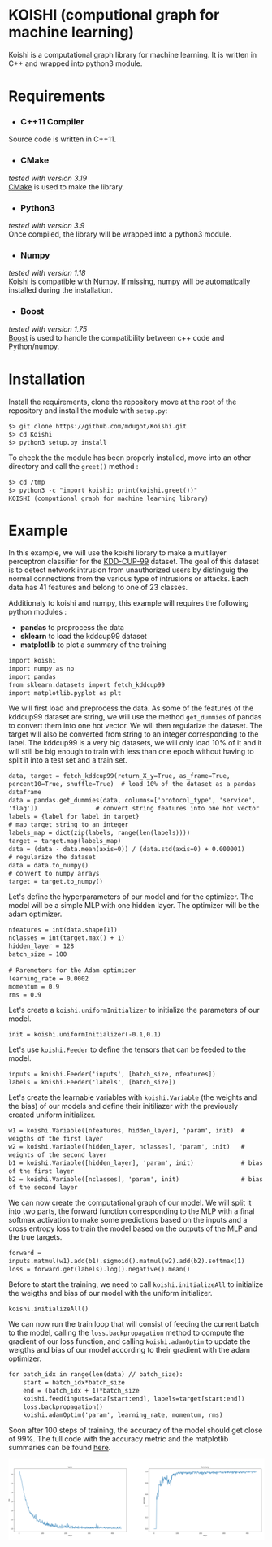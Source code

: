# KOISHI (computional graph for machine learning)

Koishi is a computational graph library for machine learning. It is written in C++ and wrapped into python3 module.

# Requirements

* ### C++11 Compiler
Source code is written in C++11.

 * ### CMake
*tested with version 3.19* <br/>
[CMake](https://cmake.org/) is used to make the library.

 * ### Python3
*tested with version 3.9* <br/>
Once compiled, the library will be wrapped into a python3 module.

 * ### Numpy
*tested with version 1.18* <br/>
Koishi is compatible with [Numpy](https://numpy.org/).
If missing, numpy will be automatically installed during the installation.

 * ### Boost
*tested with version 1.75* <br/>
[Boost](https://www.boost.org/) is used to handle the compatibility between c++ code and Python/numpy.

# Installation

Install the requirements, clone the repository move at the root of the repository and install the module with `setup.py`:

```
$> git clone https://github.com/mdugot/Koishi.git
$> cd Koishi
$> python3 setup.py install
```

To check the the module has been properly installed, move into an other directory and call the `greet()` method :

```
$> cd /tmp
$> python3 -c "import koishi; print(koishi.greet())"
KOISHI (computional graph for machine learning library)
```

# Example

In this example, we will use the koishi library to make a multilayer perceptron classifier for the [KDD-CUP-99](https://kdd.ics.uci.edu/databases/kddcup99/task.html) dataset. The goal of this dataset is to detect network intrusion from unauthorized users by distinguig the normal connections from the various type of intrusions or attacks. Each data has 41 features and belong to one of 23 classes.

Additionaly to koishi and numpy, this example will requires the following python modules :
 * **pandas** to preprocess the data
 * **sklearn** to load the kddcup99 dataset
 * **matplotlib** to plot a summary of the training

```
import koishi
import numpy as np
import pandas
from sklearn.datasets import fetch_kddcup99
import matplotlib.pyplot as plt
```

We will first load and preprocess the data. As some of the features of the kddcup99 dataset are string, we will use the method `get_dummies` of pandas to convert them into one hot vector. We will then regularize the dataset. The target will also be converted from string to an integer corresponding to the label. The kddcup99 is a very big datasets, we will only load 10% of it and it will still be big enough to train with less than one epoch without having to split it into a test set and a train set.

```
data, target = fetch_kddcup99(return_X_y=True, as_frame=True, percent10=True, shuffle=True)  # load 10% of the dataset as a pandas dataframe
data = pandas.get_dummies(data, columns=['protocol_type', 'service', 'flag'])                # convert string features into one hot vector
labels = {label for label in target}                                                         # map target string to an integer   
labels_map = dict(zip(labels, range(len(labels))))
target = target.map(labels_map)
data = (data - data.mean(axis=0)) / (data.std(axis=0) + 0.000001)                            # regularize the dataset
data = data.to_numpy()                                                                       # convert to numpy arrays
target = target.to_numpy()
```

Let's define the hyperparameters of our model and for the optimizer. The model will be a simple MLP with one hidden layer. The optimizer will be the adam optimizer.

```
nfeatures = int(data.shape[1])
nclasses = int(target.max() + 1)
hidden_layer = 128
batch_size = 100

# Paremeters for the Adam optimizer
learning_rate = 0.0002
momentum = 0.9
rms = 0.9
```

Let's create a `koishi.uniformInitializer` to initialize the parameters of our model.

```
init = koishi.uniformInitializer(-0.1,0.1)
```

Let's use `koishi.Feeder` to define the tensors that can be feeded to the model.
```
inputs = koishi.Feeder('inputs', [batch_size, nfeatures])
labels = koishi.Feeder('labels', [batch_size])
```

Let's create the learnable variables with `koishi.Variable` (the weights and the bias) of our models and define their initiliazer with the previously created uniform initializer.

```
w1 = koishi.Variable([nfeatures, hidden_layer], 'param', init)  # weigths of the first layer
w2 = koishi.Variable([hidden_layer, nclasses], 'param', init)   # weights of the second layer
b1 = koishi.Variable([hidden_layer], 'param', init)             # bias of the first layer
b2 = koishi.Variable([nclasses], 'param', init)                 # bias of the second layer
```

We can now create the computational graph of our model. We will split it into two parts, the forward function corresponding to the MLP with a final softmax activation to make some predictions based on the inputs and a cross entropy loss to train the model based on the outputs of the MLP and the true targets.

```
forward = inputs.matmul(w1).add(b1).sigmoid().matmul(w2).add(b2).softmax(1)
loss = forward.get(labels).log().negative().mean()
```

Before to start the training, we need to call `koishi.initializeAll` to initialize the weigths and bias of our model with the uniform initializer.

```
koishi.initializeAll()
```

We can now run the train loop that will consist of feeding the current batch to the model, calling the `loss.backpropagation` method to compute the gradient of our loss function, and calling `koishi.adamOptim` to update the weigths and bias of our model according to their gradient with the adam optimizer.

```
for batch_idx in range(len(data) // batch_size):
    start = batch_idx*batch_size
    end = (batch_idx + 1)*batch_size
    koishi.feed(inputs=data[start:end], labels=target[start:end])
    loss.backpropagation()
    koishi.adamOptim('param', learning_rate, momentum, rms)
```

Soon after 100 steps of training, the accuracy of the model should get close of 99%. The full code with the accuracy metric and the matplotlib summaries can be found [here](https://github.com/mdugot/Koishi/blob/master/example.py).

<p align="center">
  <img src="https://github.com/mdugot/Koishi/blob/master/koishi_example.png" />
</p>
